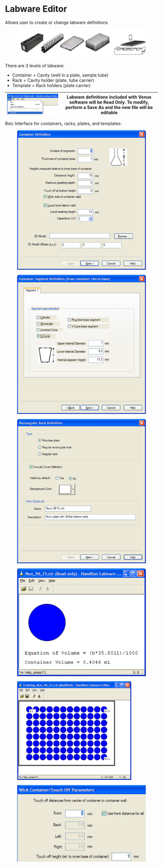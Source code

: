 # Labware Editor

Allows user to create or change labware definitions

<figure><img src="../../.gitbook/assets/image (419).png" alt=""><figcaption></figcaption></figure>

There are 3 levels of labware:

* Container = Cavity (well in a plate, sample tube)&#x20;
* Rack = Cavity holder (plate, tube carrier)&#x20;
* Template = Rack holders (plate carrier)

| <img src="../../.gitbook/assets/image (421).png" alt="" data-size="original"> | Labware definitions included with Venus software will be Read Only. To modify, perform a Save As and the new file will be editable  |
| ----------------------------------------------------------------------------- | ----------------------------------------------------------------------------------------------------------------------------------- |

Bsic Interface for containers, racks, plates, and templates:

<div>

<figure><img src="../../.gitbook/assets/image (422).png" alt=""><figcaption></figcaption></figure>

 

<figure><img src="../../.gitbook/assets/image (423).png" alt=""><figcaption></figcaption></figure>

 

<figure><img src="../../.gitbook/assets/image (426).png" alt=""><figcaption></figcaption></figure>

</div>

<div>

<figure><img src="../../.gitbook/assets/image (425).png" alt=""><figcaption></figcaption></figure>

 

<figure><img src="../../.gitbook/assets/image (107).png" alt=""><figcaption></figcaption></figure>

 

<figure><img src="../../.gitbook/assets/image (424).png" alt=""><figcaption></figcaption></figure>

</div>

